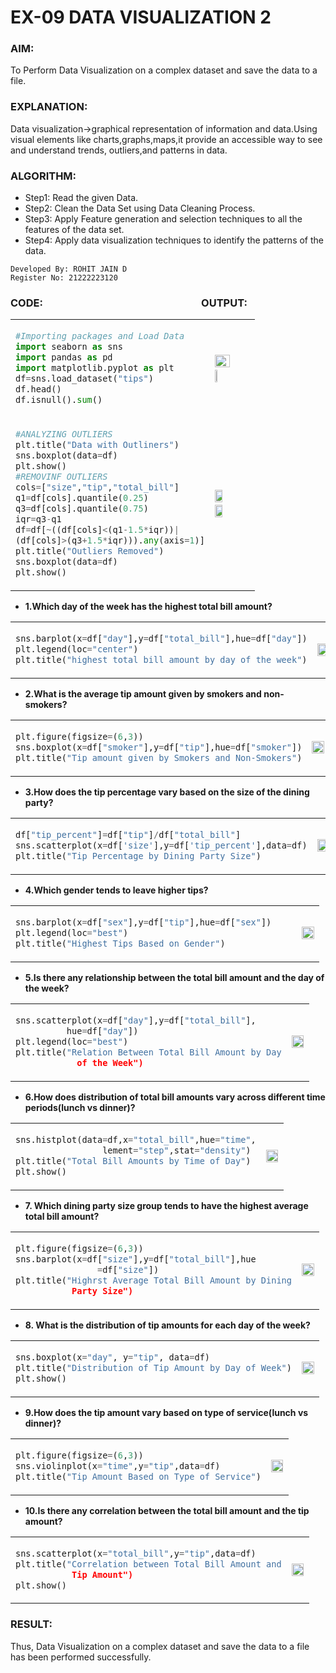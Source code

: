 # EX-09 DATA VISUALIZATION 2
### AIM:
To Perform Data Visualization on a complex dataset and save the data to a file.
### EXPLANATION:
Data visualization->graphical representation of information and data.Using visual elements like charts,graphs,maps,it provide an accessible way to see and understand trends, outliers,and patterns in data.

### ALGORITHM:
- Step1: Read the given Data.
- Step2: Clean the Data Set using Data Cleaning Process.
- Step3: Apply Feature generation and selection techniques to all the features of the data set.
- Step4: Apply data visualization techniques to identify the patterns of the data.
```
Developed By: ROHIT JAIN D
Register No: 21222223120 
```

### CODE: &emsp;&emsp;&emsp;&emsp;&emsp;&emsp;&emsp;&emsp;&emsp;&emsp;&emsp;&emsp;&emsp;&emsp;&emsp; OUTPUT:
<table>
<tr>
<td>

```Python
#Importing packages and Load Data    
import seaborn as sns
import pandas as pd
import matplotlib.pyplot as plt
df=sns.load_dataset("tips")
df.head()
df.isnull().sum()
``` 
</td> 
<td>

<img height=50% width=65% src="https://github.com/ROHITJAIND/EX-09-DATA-VISUALIZATION-2/assets/118707073/44161065-c459-49a3-954c-ef9e67be83ec">&emsp;<img height=50% width=25% src="https://github.com/ROHITJAIND/EX-09-DATA-VISUALIZATION-2/assets/118707073/dae81958-2894-4660-af37-dfa4205fe7ed">

</td>
</tr> 
<tr>
<td>

```Python
#ANALYZING OUTLIERS
plt.title("Data with Outliners")
sns.boxplot(data=df)
plt.show()
#REMOVINF OUTLIERS
cols=["size","tip","total_bill"]
q1=df[cols].quantile(0.25)
q3=df[cols].quantile(0.75)
iqr=q3-q1
df=df[~((df[cols]<(q1-1.5*iqr))|
(df[cols]>(q3+1.5*iqr))).any(axis=1)]
plt.title("Outliers Removed")
sns.boxplot(data=df)
plt.show()
``` 
</td> 
<td>

<img height=50% width=47% src="https://github.com/ROHITJAIND/EX-09-DATA-VISUALIZATION-2/assets/118707073/895f51e5-5e0f-4621-be3e-8312942663ae">&emsp;<img height=50% width=47% src="https://github.com/ROHITJAIND/EX-09-DATA-VISUALIZATION-2/assets/118707073/329fbded-b342-4535-80bf-acea9cb44b0d">
</td>
</tr> 
</table>

- **1.Which day of the week has the highest total bill amount?**
<table>
<tr>
<td>

```Python
sns.barplot(x=df["day"],y=df["total_bill"],hue=df["day"])
plt.legend(loc="center")
plt.title("highest total bill amount by day of the week")
``` 
</td> 
<td>

<img height=50% width=99% src="https://github.com/ROHITJAIND/EX-09-DATA-VISUALIZATION-2/assets/118707073/8b2501b0-3cb0-4070-b113-2f73e7ae9369">

</td>
</tr> 
</table>

- **2.What is the average tip amount given by smokers and non-smokers?**
<table>
<tr>
<td>

```Python
plt.figure(figsize=(6,3))
sns.boxplot(x=df["smoker"],y=df["tip"],hue=df["smoker"])
plt.title("Tip amount given by Smokers and Non-Smokers")
``` 
</td> 
<td>

 <img height=50% width=99% src="https://github.com/ROHITJAIND/EX-09-DATA-VISUALIZATION-2/assets/118707073/1d8022e8-c8ba-4f98-b9ee-38968485267a">

</td>
</tr> 
</table>

- **3.How does the tip percentage vary based on the size of the dining party?**
<table>
<tr>
<td>

```Python
df["tip_percent"]=df["tip"]/df["total_bill"]
sns.scatterplot(x=df['size'],y=df['tip_percent'],data=df)
plt.title("Tip Percentage by Dining Party Size")
``` 
</td> 
<td>
  
<img height=50% width=99% src="https://github.com/ROHITJAIND/EX-09-DATA-VISUALIZATION-2/assets/118707073/ef62cb5e-35b6-4b0c-afda-3e34a410576b">

</td>
</tr> 
</table>

- **4.Which gender tends to leave higher tips?**
<table>
<tr>
<td>

```Python
sns.barplot(x=df["sex"],y=df["tip"],hue=df["sex"])    
plt.legend(loc="best")
plt.title("Highest Tips Based on Gender")
``` 
</td> 
<td>

 <img height=50% width=99% src="https://github.com/ROHITJAIND/EX-09-DATA-VISUALIZATION-2/assets/118707073/cd44bf62-7db9-4a7c-bd28-f6acf36081d8">

</td>
</tr> 
</table>

- **5.Is there any relationship between the total bill amount and the day of the week?**
<table>
<tr>
<td>

```Python
sns.scatterplot(x=df["day"],y=df["total_bill"],
          hue=df["day"])
plt.legend(loc="best")
plt.title("Relation Between Total Bill Amount by Day
            of the Week")
``` 
</td> 
<td>

 <img height=50% width=99% src="https://github.com/ROHITJAIND/EX-09-DATA-VISUALIZATION-2/assets/118707073/506c2f1a-e4da-49db-a993-3553e8b39b95">

</td>
</tr> 
</table>

- **6.How does distribution of total bill amounts vary across different time periods(lunch vs dinner)?**
<table>
<tr>
<td>

```Python
sns.histplot(data=df,x="total_bill",hue="time",
                 lement="step",stat="density")
plt.title("Total Bill Amounts by Time of Day")
plt.show()
``` 
</td> 
<td>

 <img height=50% width=99% src="https://github.com/ROHITJAIND/EX-09-DATA-VISUALIZATION-2/assets/118707073/fe37f512-ab02-46a8-9b37-bb1b60badc2d">

</td>
</tr> 
</table>

- **7. Which dining party size group tends to have the highest average total bill amount?**
<table>
<tr>
<td>

```Python
plt.figure(figsize=(6,3))
sns.barplot(x=df["size"],y=df["total_bill"],hue
                =df["size"])
plt.title("Highrst Average Total Bill Amount by Dining
           Party Size")
``` 
</td> 
<td>

 <img height=50% width=99% src="https://github.com/ROHITJAIND/EX-09-DATA-VISUALIZATION-2/assets/118707073/e7284780-c2f0-4f56-9d6a-7f97ffc33bda">

</td>
</tr> 
</table>

- **8. What is the distribution of tip amounts for each day of the week?**
<table>
<tr>
<td>

```Python
sns.boxplot(x="day", y="tip", data=df)
plt.title("Distribution of Tip Amount by Day of Week")
plt.show()
``` 
</td> 
<td>

 <img height=50% width=99% src="https://github.com/ROHITJAIND/EX-09-DATA-VISUALIZATION-2/assets/118707073/c42eb921-636e-444f-a2fa-421f30be3382">

</td>
</tr> 
</table>

- **9.How does the tip amount vary based on type of service(lunch vs dinner)?**
<table>
<tr>
<td>

```Python
plt.figure(figsize=(6,3))
sns.violinplot(x="time",y="tip",data=df)
plt.title("Tip Amount Based on Type of Service")
``` 
</td> 
<td>

 <img height=50% width=99% src="https://github.com/ROHITJAIND/EX-09-DATA-VISUALIZATION-2/assets/118707073/1c7efd0c-b659-4a2b-934a-00425a3419d8">

</td>
</tr> 
</table>

- **10.Is there any correlation between the total bill amount and the tip amount?**
<table>
<tr>
<td>

```Python
sns.scatterplot(x="total_bill",y="tip",data=df)
plt.title("Correlation between Total Bill Amount and
           Tip Amount")
plt.show()
``` 
</td> 
<td>

<img height=50% width=99% src="https://github.com/ROHITJAIND/EX-09-DATA-VISUALIZATION-2/assets/118707073/2df9c9ce-1734-440e-99f1-e7f2d8b864a1">
</td>
</tr> 
</table>

### RESULT:
Thus, Data Visualization on a complex dataset and save the data to a file has been performed successfully.
